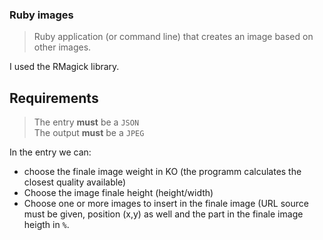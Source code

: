 ### Ruby images
> Ruby application (or command line) that creates an image based on other images.  

I used the RMagick library.  

## Requirements 

> The entry **must** be a `JSON`  
> The output **must** be a `JPEG`

In the entry we can:  
- choose the finale image weight in KO (the programm calculates the closest quality available)
- Choose the image finale height (height/width)
- Choose one or more images to insert in the finale image (URL source must be given, position (x,y) as well and the part in the finale image heigth in `%`.
